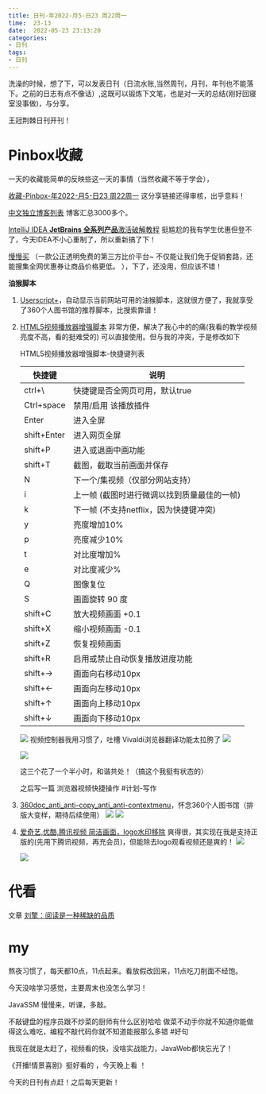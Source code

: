 ```yaml
---
title: 日刊-年2022-月5-日23 周22周一
time:  23-13
date:  2022-05-23 23:13:20
categories:
- 日刊
tags: 
- 日刊
---
```


 洗澡的时候，想了下，可以发表日刊（日流水账,当然周刊，月刊，年刊也不能落下。之前的日志有点不像话）,这既可以锻炼下文笔，也是对一天的总结(刚好回寝室没事做)，与分享。

王冠荆棘日刊开刊！

<!-- more -->

# Pinbox收藏

一天的收藏能简单的反映些这一天的事情（当然收藏不等于学会），

[收藏-Pinbox-年2022-月5-日23 周22周一](https://withpinbox.com/explore/collection/650196)  这分享链接还得审核，出乎意料！



[中文独立博客列表](https://github.com/timqian/chinese-independent-blogs) 博客汇总3000多个。

[IntelliJ IDEA **JetBrains 全系列产品**激活破解教程](https://www.exception.site/essay/how-to-free-use-intellij-idea-2019-3) 挺尴尬的我有学生优惠但登不了，今天IDEA不小心重制了，所以重新搞了下！

[慢慢买](https://mp.weixin.qq.com/s/AN-9TT6CAtz6pM5svD1Q1g) （一款公正透明免费的第三方比价平台~   不仅能让我们免于促销套路，还能搜集全网优惠券让商品价格更低。 ），下了，还没用，但应该不错！

**油猴脚本**

1. [Userscript+](https://www.extfans.com/articles/1647/)，自动显示当前网站可用的油猴脚本，这就很方便了，我就享受了360个人图书馆的推荐脚本，比搜索靠谱！

2. [HTML5视频播放器增强脚本](https://greasyfork.org/zh-CN/scripts/381682-html5%E8%A7%86%E9%A2%91%E6%92%AD%E6%94%BE%E5%99%A8%E5%A2%9E%E5%BC%BA%E8%84%9A%E6%9C%AC) 非常方便，解决了我心中的的痛(我看的教学视频亮度不高，看的挺难受的)
   可以直接使用。但与我的冲突，于是修改如下

   HTML5视频播放器增强脚本-快捷键列表


   | 快捷键      | 说明                                        |
   | ----------- | ------------------------------------------- |
   | ctrl+\      | 快捷键是否全网页可用，默认true              |
   | Ctrl+space  | 禁用/启用 该播放插件                        |
   | Enter       | 进入全屏                                    |
   | shift+Enter | 进入网页全屏                                |
   | shift+P     | 进入或退画中画功能                          |
   | shift+T     | 截图，截取当前画面并保存                    |
   | N           | 下一个/集视频（仅部分网站支持）             |
   | i           | 上一帧 (截图时进行微调以找到质量最佳的一帧) |
   | k           | 下一帧 (不支持netflix，因为快捷键冲突)      |
   | y           | 亮度增加10%                                 |
   | p           | 亮度减少10%                                 |
   | t           | 对比度增加%                                 |
   | e           | 对比度减少%                                 |
   | Q           | 图像复位                                    |
   | S           | 画面旋转 90 度                              |
   | shift+C     | 放大视频画面 +0.1                           |
   | shift+X     | 缩小视频画面 -0.1                           |
   | shift+Z     | 恢复视频画面                                |
   | shift+R     | 启用或禁止自动恢复播放进度功能              |
   | shift+→     | 画面向右移动10px                            |
   | shift+←     | 画面向左移动10px                            |
   | shift+↑     | 画面向上移动10px                            |
   | shift+↓     | 画面向下移动10px                            |

   ![](https://wangguanjingji.oss-cn-beijing.aliyuncs.com/picture/Snipaste_2022-05-23_23-55-20.png)
   视频控制器我用习惯了，吐槽 Vivaldi浏览器翻译功能太拉胯了
   ![](https://wangguanjingji.oss-cn-beijing.aliyuncs.com/picture/Snipaste_2022-05-23_23-55-34.png)

   

   ![](https://wangguanjingji.oss-cn-beijing.aliyuncs.com/picture/1653321552747.png)


   这三个花了一个半小时，和谐共处！（搞这个我挺有状态的）

   之后写一篇 浏览器视频快捷操作 #计划-写作

3. [360doc_anti_anti-copy_anti_anti-contextmenu](https://greasyfork.org/zh-CN/scripts/432182-360doc-anti-anti-copy-anti-anti-contextmenu)，怀念360个人图书馆（排版大变样，期待后续使用）
   ![](https://wangguanjingji.oss-cn-beijing.aliyuncs.com/picture/01330b08c507498b8dc27ae32340e18a21765.png)
   ![](https://wangguanjingji.oss-cn-beijing.aliyuncs.com/picture/1653322294633.png)

4. [爱奇艺,优酷,腾讯视频 简洁画面，logo水印移除](https://greasyfork.org/zh-CN/scripts/404926-%E7%88%B1%E5%A5%87%E8%89%BA-%E4%BC%98%E9%85%B7-%E8%85%BE%E8%AE%AF%E8%A7%86%E9%A2%91-%E7%AE%80%E6%B4%81%E7%94%BB%E9%9D%A2-logo%E6%B0%B4%E5%8D%B0%E7%A7%BB%E9%99%A4) 爽得很，其实现在我是支持正版的(先用下腾讯视频，再充会员)，但能除去logo观看视频还是爽的！
   ![](https://wangguanjingji.oss-cn-beijing.aliyuncs.com/picture/1653313589591.png)

   ![](https://wangguanjingji.oss-cn-beijing.aliyuncs.com/picture/Snipaste_2022-05-23_21-47-05.png)



# 代看

文章 [刘擎：阅读是一种稀缺的品质](http://www.360doc.com/content/22/0421/16/70814841_1027602351.shtml)

# my

熬夜习惯了，每天都10点，11点起来。看放假改回来，11点吃刀削面不经饱。

今天没啥学习感觉，主要周末也没怎么学习！

JavaSSM 慢慢来，听课，多敲。

不敲键盘的程序员跟不炒菜的厨师有什么区别哈哈
做菜不动手你就不知道你能做得这么难吃，编程不敲代码你就不知道能报那么多错 #好句

我现在就是太赶了，视频看的快，没啥实战能力，JavaWeb都快忘光了！

《开播!情景喜剧》挺好看的 ，今天晚上看 ！

今天的日刊有点赶！之后每天更新！









